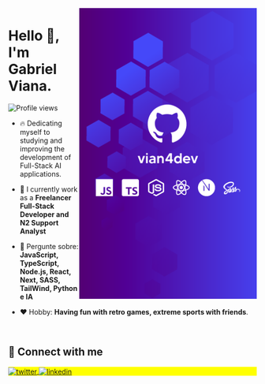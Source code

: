 <img align="right" height="590em" src="./.github/vian4dev-card.png"/>
<h1 align="left">Hello 👋, I'm Gabriel Viana.</h1>
<p align="left"> <img src="https://komarev.com/ghpvc/?username=vian4dev&color=green" alt="Profile views" /> </p>

- 🔥 Dedicating myself to studying and improving the development of Full-Stack AI applications.

- 🔭 I currently work as a **Freelancer Full-Stack Developer and N2 Support Analyst**

- 💬 Pergunte sobre: **JavaScript, TypeScript, Node.js, React, Next, SASS, TailWind, Python e IA**

- ❤️ Hobby: **Having fun with retro games, extreme sports with friends**.

<br/>

## 🔖 Connect with me

<p align="left" style="background:yellow">

<a href="http://linkedin.com/in/vianadev" target="_blank">
  <img align="center" src="https://img.shields.io/badge/-Linkedin-05122A?style=flat&logo=linkedin" alt="twitter"/>  
</a>

<a href="https://t.me/vian4dev" target="_blank">
  <img align="center" src="https://img.shields.io/badge/-Telegram-05122A?style=flat&logo=telegram" alt="linkedin"/>
</a>

</p>
